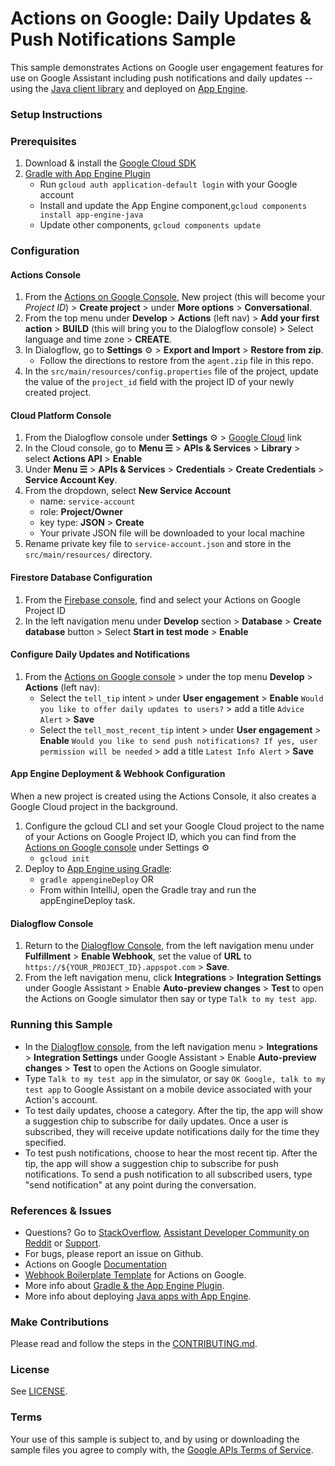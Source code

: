 # Actions on Google: Daily Updates & Push Notifications Sample

This sample demonstrates Actions on Google user engagement features for use on Google Assistant including push notifications and daily updates -- using the [Java client library](https://github.com/actions-on-google/actions-on-google-java) and deployed on [App Engine](https://cloud.google.com/appengine/docs/standard/java/quickstart).

### Setup Instructions
### Prerequisites
1. Download & install the [Google Cloud SDK](https://cloud.google.com/sdk/docs/)
1. [Gradle with App Engine Plugin](https://cloud.google.com/appengine/docs/flexible/java/using-gradle)
   + Run `gcloud auth application-default login` with your Google account
   + Install and update the App Engine component,`gcloud components install app-engine-java`
   + Update other components, `gcloud components update`

### Configuration
#### Actions Console
1. From the [Actions on Google Console](https://console.actions.google.com/), New project (this will become your *Project ID*) > **Create project** > under **More options** > **Conversational**.
1. From the top menu under **Develop** > **Actions** (left nav) > **Add your first action** > **BUILD** (this will bring you to the Dialogflow console) > Select language and time zone > **CREATE**.
1. In Dialogflow, go to **Settings** ⚙ > **Export and Import** > **Restore from zip**.
   + Follow the directions to restore from the `agent.zip` file in this repo.
1. In the `src/main/resources/config.properties` file of the project, update the value of the `project_id` field with the project ID of your newly created project.

#### Cloud Platform Console
1. From the Dialogflow console under **Settings** ⚙ > [Google Cloud](https://console.cloud.google.com/) link
1. In the Cloud console, go to **Menu ☰** > **APIs & Services** > **Library** > select **Actions API** > **Enable**
4. Under **Menu ☰** > **APIs & Services** > **Credentials** > **Create Credentials** > **Service Account Key**.
5. From the dropdown, select **New Service Account**
    + name:  `service-account`
    + role:  **Project/Owner**
    + key type: **JSON** > **Create**
    + Your private JSON file will be downloaded to your local machine
1. Rename private key file to `service-account.json` and store in the `src/main/resources/` directory.

#### Firestore Database Configuration
1. From the [Firebase console](https://console.firebase.google.com), find and select your Actions on Google Project ID
1. In the left navigation menu under **Develop** section > **Database** > **Create database** button > Select **Start in test mode** > **Enable**

#### Configure Daily Updates and Notifications
1. From the [Actions on Google console](https://console.actions.google.com) > under the top menu **Develop** > **Actions** (left nav):
    + Select the `tell_tip` intent > under **User engagement** > **Enable** `Would you like to offer daily updates to users?` > add a title `Advice Alert` > **Save**
    + Select the `tell_most_recent_tip` intent > under **User engagement** > **Enable** `Would you like to send push notifications? If yes, user permission will be needed` > add a title `Latest Info Alert` > **Save**

#### App Engine Deployment & Webhook Configuration
When a new project is created using the Actions Console, it also creates a Google Cloud project in the background.
1. Configure the gcloud CLI and set your Google Cloud project to the name of your Actions on Google Project ID, which you can find from the [Actions on Google console](https://console.actions.google.com/) under Settings ⚙
   + `gcloud init`
1. Deploy to [App Engine using Gradle](https://cloud.google.com/appengine/docs/flexible/java/using-gradle):
   + `gradle appengineDeploy` OR
   +  From within IntelliJ, open the Gradle tray and run the appEngineDeploy task.

#### Dialogflow Console
1. Return to the [Dialogflow Console](https://console.dialogflow.com), from the left navigation menu under **Fulfillment** > **Enable Webhook**, set the value of **URL** to `https://${YOUR_PROJECT_ID}.appspot.com` > **Save**.
1. From the left navigation menu, click **Integrations** > **Integration Settings** under Google Assistant > Enable **Auto-preview changes** >  **Test** to open the Actions on Google simulator then say or type `Talk to my test app`.

### Running this Sample
+ In the [Dialogflow console](https://console.dialogflow.com), from the left navigation menu > **Integrations** > **Integration Settings** under Google Assistant > Enable **Auto-preview changes** >  **Test** to open the Actions on Google simulator.
+ Type `Talk to my test app` in the simulator, or say `OK Google, talk to my test app` to Google Assistant on a mobile device associated with your Action's account.
+ To test daily updates, choose a category. After the tip, the app will show a suggestion chip to subscribe for daily updates. Once a user is subscribed, they will receive update notifications daily for the time they specified.
+ To test push notifications, choose to hear the most recent tip. After the tip, the app will show
   a suggestion chip to subscribe for push notifications. To send a push notification to all subscribed users, type "send notification" at any point during the conversation.

### References & Issues
+ Questions? Go to [StackOverflow](https://stackoverflow.com/questions/tagged/actions-on-google), [Assistant Developer Community on Reddit](https://www.reddit.com/r/GoogleAssistantDev/) or [Support](https://developers.google.com/assistant/support).
+ For bugs, please report an issue on Github.
+ Actions on Google [Documentation](https://developers.google.com/assistant)
+ [Webhook Boilerplate Template](https://github.com/actions-on-google/dialogflow-webhook-boilerplate-java) for Actions on Google.
+ More info about [Gradle & the App Engine Plugin](https://cloud.google.com/appengine/docs/flexible/java/using-gradle).
+ More info about deploying [Java apps with App Engine](https://cloud.google.com/appengine/docs/standard/java/quickstart).

### Make Contributions
Please read and follow the steps in the [CONTRIBUTING.md](CONTRIBUTING.md).

### License
See [LICENSE](LICENSE).

### Terms
Your use of this sample is subject to, and by using or downloading the sample files you agree to comply with, the [Google APIs Terms of Service](https://developers.google.com/terms/).
